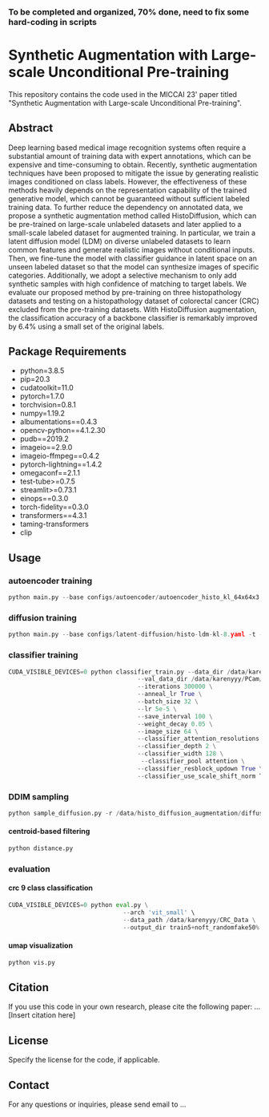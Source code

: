 ### To be completed and organized, 70% done, need to fix some hard-coding in scripts


# Synthetic Augmentation with Large-scale Unconditional Pre-training

This repository contains the code used in the MICCAI 23' paper titled "Synthetic Augmentation with Large-scale
Unconditional Pre-training".

## Abstract

Deep learning based medical image recognition systems often require a substantial amount of training data with expert annotations, which can be expensive and time-consuming to obtain. Recently, synthetic augmentation techniques have been proposed to mitigate the issue by generating realistic images conditioned on class labels. However, the effectiveness of these methods heavily depends on the representation capability of the trained generative model, which cannot be guaranteed without sufficient labeled training data. To further reduce the dependency on annotated data, we propose a synthetic augmentation method called HistoDiffusion, which can be pre-trained on large-scale unlabeled datasets and later applied to a small-scale labeled dataset for augmented training. In particular, we train a latent diffusion model (LDM) on diverse unlabeled datasets to learn common features and generate realistic images without conditional inputs. Then, we fine-tune the model
with classifier guidance in latent space on an unseen labeled dataset so that the model can synthesize images of specific categories. Additionally, we adopt a selective mechanism to only add synthetic samples with high confidence of matching to target labels. We evaluate our proposed method by pre-training on three histopathology datasets and testing on a histopathology dataset of colorectal cancer (CRC) excluded from the pre-training datasets. With HistoDiffusion augmentation, the classification accuracy of a backbone classifier is remarkably improved by 6.4% using a small set of the original labels.

## Package Requirements

  - python=3.8.5
  - pip=20.3
  - cudatoolkit=11.0
  - pytorch=1.7.0
  - torchvision=0.8.1
  - numpy=1.19.2
  - albumentations==0.4.3
  - opencv-python==4.1.2.30
  - pudb==2019.2
  - imageio==2.9.0
  - imageio-ffmpeg==0.4.2
  - pytorch-lightning==1.4.2
  - omegaconf==2.1.1
  - test-tube>=0.7.5
  - streamlit>=0.73.1
  - einops==0.3.0
  - torch-fidelity==0.3.0
  - transformers==4.3.1
  - taming-transformers
  - clip

## Usage

### autoencoder training

```python
python main.py --base configs/autoencoder/autoencoder_histo_kl_64x64x3.yaml -t --gpus 0,1,2,3
```


### diffusion training 

```python
python main.py --base configs/latent-diffusion/histo-ldm-kl-8.yaml -t --gpus 0,1,2,3
```


### classifier training

```python
CUDA_VISIBLE_DEVICES=0 python classifier_train.py --data_dir /data/karenyyy/PCam/train10+fake \
                                    --val_data_dir /data/karenyyy/PCam/val10 \
                                    --iterations 300000 \
                                    --anneal_lr True \
                                    --batch_size 32 \
                                    --lr 5e-5 \
                                    --save_interval 100 \
                                    --weight_decay 0.05 \
                                    --image_size 64 \
                                    --classifier_attention_resolutions 32,16 \
                                    --classifier_depth 2 \
                                    --classifier_width 128 \
                                     --classifier_pool attention \
                                    --classifier_resblock_updown True \
                                    --classifier_use_scale_shift_norm True
```


### DDIM sampling

```python
python sample_diffusion.py -r /data/histo_diffusion_augmentation/diffusion_model.ckpt -n 10 -c 10
```

#### centroid-based filtering

```python
python distance.py
```





### evaluation 

#### crc 9 class classification

```python
CUDA_VISIBLE_DEVICES=0 python eval.py \
                                --arch 'vit_small' \
                                --data_path /data/karenyyy/CRC_Data \
                                --output_dir train5+noft_randomfake50%
```

#### umap visualization 

```python
python vis.py
```


## Citation

If you use this code in your own research, please cite the following paper:
... [Insert citation here]


## License

Specify the license for the code, if applicable.

## Contact

For any questions or inquiries, please send email to ...
